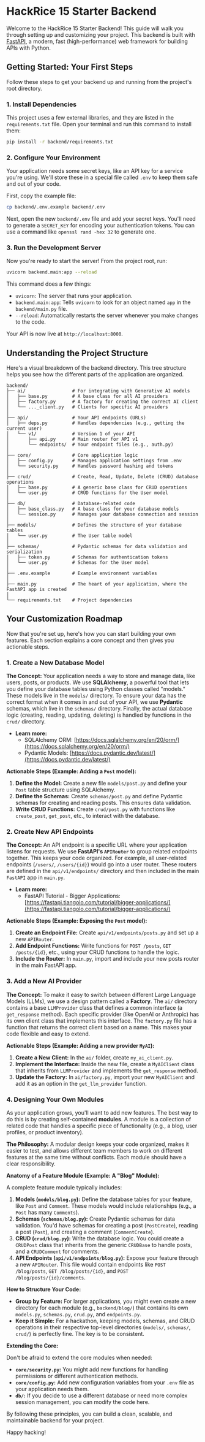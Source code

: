 # HackRice 15 Starter Backend

Welcome to the HackRice 15 Starter Backend! This guide will walk you through setting up and customizing your project. This backend is built with [FastAPI](https://fastapi.tiangolo.com/), a modern, fast (high-performance) web framework for building APIs with Python.

## Getting Started: Your First Steps

Follow these steps to get your backend up and running from the project's root directory.

### 1. Install Dependencies

This project uses a few external libraries, and they are listed in the `requirements.txt` file. Open your terminal and run this command to install them:

```bash
pip install -r backend/requirements.txt
```

### 2. Configure Your Environment

Your application needs some secret keys, like an API key for a service you're using. We'll store these in a special file called `.env` to keep them safe and out of your code.

First, copy the example file:

```bash
cp backend/.env.example backend/.env
```

Next, open the new `backend/.env` file and add your secret keys. You'll need to generate a `SECRET_KEY` for encoding your authentication tokens. You can use a command like `openssl rand -hex 32` to generate one.

### 3. Run the Development Server

Now you're ready to start the server! From the project root, run:

```bash
uvicorn backend.main:app --reload
```

This command does a few things:
*   `uvicorn`: The server that runs your application.
*   `backend.main:app`: Tells `uvicorn` to look for an object named `app` in the `backend/main.py` file.
*   `--reload`: Automatically restarts the server whenever you make changes to the code.

Your API is now live at `http://localhost:8000`.

## Understanding the Project Structure

Here's a visual breakdown of the backend directory. This tree structure helps you see how the different parts of the application are organized.

```
backend/
├── ai/                 # For integrating with Generative AI models
│   ├── base.py         # A base class for all AI providers
│   ├── factory.py      # A factory for creating the correct AI client
│   └── ..._client.py   # Clients for specific AI providers
│
├── api/                # Your API endpoints (URLs)
│   ├── deps.py         # Handles dependencies (e.g., getting the current user)
│   └── v1/             # Version 1 of your API
│       ├── api.py      # Main router for API v1
│       └── endpoints/  # Your endpoint files (e.g., auth.py)
│
├── core/               # Core application logic
│   ├── config.py       # Manages application settings from .env
│   └── security.py     # Handles password hashing and tokens
│
├── crud/               # Create, Read, Update, Delete (CRUD) database operations
│   ├── base.py         # A generic base class for CRUD operations
│   └── user.py         # CRUD functions for the User model
│
├── db/                 # Database-related code
│   ├── base_class.py   # A base class for your database models
│   └── session.py      # Manages your database connection and session
│
├── models/             # Defines the structure of your database tables
│   └── user.py         # The User table model
│
├── schemas/            # Pydantic schemas for data validation and serialization
│   ├── token.py        # Schemas for authentication tokens
│   └── user.py         # Schemas for the User model
│
├── .env.example        # Example environment variables
│
├── main.py             # The heart of your application, where the FastAPI app is created
│
└── requirements.txt    # Project dependencies
```

## Your Customization Roadmap

Now that you're set up, here's how you can start building your own features. Each section explains a core concept and then gives you actionable steps.

### 1. Create a New Database Model

**The Concept:** Your application needs a way to store and manage data, like users, posts, or products. We use **SQLAlchemy**, a powerful tool that lets you define your database tables using Python classes called "models." These models live in the `models/` directory. To ensure your data has the correct format when it comes in and out of your API, we use **Pydantic** schemas, which live in the `schemas/` directory. Finally, the actual database logic (creating, reading, updating, deleting) is handled by functions in the `crud/` directory.

*   **Learn more:**
    *   SQLAlchemy ORM: [https://docs.sqlalchemy.org/en/20/orm/](https://docs.sqlalchemy.org/en/20/orm/)
    *   Pydantic Models: [https://docs.pydantic.dev/latest/](https://docs.pydantic.dev/latest/)

**Actionable Steps (Example: Adding a `Post` model):**

1.  **Define the Model:** Create a new file `models/post.py` and define your `Post` table structure using SQLAlchemy.
2.  **Define the Schemas:** Create `schemas/post.py` and define Pydantic schemas for creating and reading posts. This ensures data validation.
3.  **Write CRUD Functions:** Create `crud/post.py` with functions like `create_post`, `get_post`, etc., to interact with the database.

### 2. Create New API Endpoints

**The Concept:** An API endpoint is a specific URL where your application listens for requests. We use **FastAPI's `APIRouter`** to group related endpoints together. This keeps your code organized. For example, all user-related endpoints (`/users/`, `/users/{id}`) would go into a user router. These routers are defined in the `api/v1/endpoints/` directory and then included in the main `FastAPI` app in `main.py`.

*   **Learn more:**
    *   FastAPI Tutorial - Bigger Applications: [https://fastapi.tiangolo.com/tutorial/bigger-applications/](https://fastapi.tiangolo.com/tutorial/bigger-applications/)

**Actionable Steps (Example: Exposing the `Post` model):**

1.  **Create an Endpoint File:** Create `api/v1/endpoints/posts.py` and set up a new `APIRouter`.
2.  **Add Endpoint Functions:** Write functions for `POST /posts`, `GET /posts/{id}`, etc., using your CRUD functions to handle the logic.
3.  **Include the Router:** In `main.py`, import and include your new posts router in the main FastAPI app.

### 3. Add a New AI Provider

**The Concept:** To make it easy to switch between different Large Language Models (LLMs), we use a design pattern called a **Factory**. The `ai/` directory contains a base `LLMProvider` class that defines a common interface (a `get_response` method). Each specific provider (like OpenAI or Anthropic) has its own client class that implements this interface. The `factory.py` file has a function that returns the correct client based on a name. This makes your code flexible and easy to extend.

**Actionable Steps (Example: Adding a new provider `MyAI`):**

1.  **Create a New Client:** In the `ai/` folder, create `my_ai_client.py`.
2.  **Implement the Interface:** Inside the new file, create a `MyAIClient` class that inherits from `LLMProvider` and implements the `get_response` method.
3.  **Update the Factory:** In `ai/factory.py`, import your new `MyAIClient` and add it as an option in the `get_llm_provider` function.

### 4. Designing Your Own Modules

As your application grows, you'll want to add new features. The best way to do this is by creating self-contained **modules**. A module is a collection of related code that handles a specific piece of functionality (e.g., a blog, user profiles, or product inventory).

**The Philosophy:** A modular design keeps your code organized, makes it easier to test, and allows different team members to work on different features at the same time without conflicts. Each module should have a clear responsibility.

**Anatomy of a Feature Module (Example: A "Blog" Module):**

A complete feature module typically includes:

1.  **Models (`models/blog.py`):** Define the database tables for your feature, like `Post` and `Comment`. These models would include relationships (e.g., a `Post` has many `Comments`).
2.  **Schemas (`schemas/blog.py`):** Create Pydantic schemas for data validation. You'd have schemas for creating a post (`PostCreate`), reading a post (`Post`), and creating a comment (`CommentCreate`).
3.  **CRUD (`crud/blog.py`):** Write the database logic. You could create a `CRUDPost` class that inherits from the generic `CRUDBase` to handle posts, and a `CRUDComment` for comments.
4.  **API Endpoints (`api/v1/endpoints/blog.py`):** Expose your feature through a new `APIRouter`. This file would contain endpoints like `POST /blog/posts`, `GET /blog/posts/{id}`, and `POST /blog/posts/{id}/comments`.

**How to Structure Your Code:**

*   **Group by Feature:** For larger applications, you might even create a new directory for each module (e.g., `backend/blog/`) that contains its own `models.py`, `schemas.py`, `crud.py`, and `endpoints.py`.
*   **Keep it Simple:** For a hackathon, keeping models, schemas, and CRUD operations in their respective top-level directories (`models/`, `schemas/`, `crud/`) is perfectly fine. The key is to be consistent.

**Extending the Core:**

Don't be afraid to extend the core modules when needed:

*   **`core/security.py`:** You might add new functions for handling permissions or different authentication methods.
*   **`core/config.py`:** Add new configuration variables from your `.env` file as your application needs them.
*   **`db/`:** If you decide to use a different database or need more complex session management, you can modify the code here.

By following these principles, you can build a clean, scalable, and maintainable backend for your project.

Happy hacking!